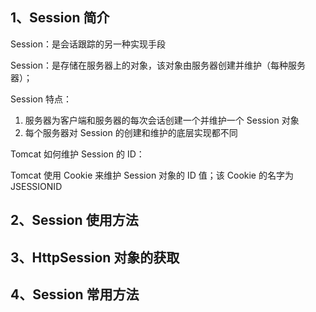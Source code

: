 ## 1、Session 简介

Session：是会话跟踪的另一种实现手段

Session：是存储在服务器上的对象，该对象由服务器创建并维护（每种服务器）；

Session 特点：

1. 服务器为客户端和服务器的每次会话创建一个并维护一个 Session 对象
2. 每个服务器对 Session 的创建和维护的底层实现都不同

Tomcat 如何维护 Session 的 ID：

Tomcat 使用 Cookie 来维护 Session 对象的 ID 值；该 Cookie 的名字为 JSESSIONID





## 2、Session 使用方法

























## 3、HttpSession 对象的获取





## 4、Session 常用方法